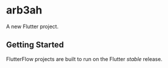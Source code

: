 # arb3ah

A new Flutter project.

## Getting Started

FlutterFlow projects are built to run on the Flutter _stable_ release.
